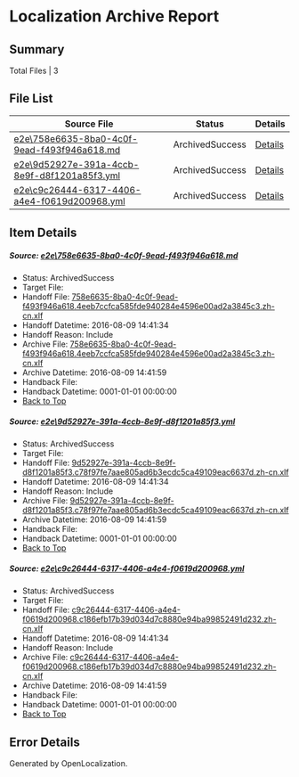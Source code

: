 # <a name='report-top'></a> Localization Archive Report

## Summary
 Total Files | 3

## File List
 Source File | Status | Details 
 ----------- | ------ | ------- 
 [e2e\758e6635-8ba0-4c0f-9ead-f493f946a618.md](https://github.com/OpenLocalizationTestOrg/oltest/blob/aa3d8e3292fb96002081e99f0e168f8b6466fc22/e2e/758e6635-8ba0-4c0f-9ead-f493f946a618.md) | ArchivedSuccess | [Details](#d272705eb84c99bad412c4dc8b07e0e41752bd913)
 [e2e\9d52927e-391a-4ccb-8e9f-d8f1201a85f3.yml](https://github.com/OpenLocalizationTestOrg/oltest/blob/aa3d8e3292fb96002081e99f0e168f8b6466fc22/e2e/9d52927e-391a-4ccb-8e9f-d8f1201a85f3.yml) | ArchivedSuccess | [Details](#ca1d0a3723618fb864512ab9829f26c57d02e8664)
 [e2e\c9c26444-6317-4406-a4e4-f0619d200968.yml](https://github.com/OpenLocalizationTestOrg/oltest/blob/aa3d8e3292fb96002081e99f0e168f8b6466fc22/e2e/c9c26444-6317-4406-a4e4-f0619d200968.yml) | ArchivedSuccess | [Details](#b792af75eebf742ba123de07cc16532818b603e26)

## Item Details
##### <a name='d272705eb84c99bad412c4dc8b07e0e41752bd913'></a> Source: [e2e\758e6635-8ba0-4c0f-9ead-f493f946a618.md](https://github.com/OpenLocalizationTestOrg/oltest/blob/aa3d8e3292fb96002081e99f0e168f8b6466fc22/e2e/758e6635-8ba0-4c0f-9ead-f493f946a618.md)
* Status: ArchivedSuccess
* Target File: 
* Handoff File: [758e6635-8ba0-4c0f-9ead-f493f946a618.4eeb7ccfca585fde940284e4596e00ad2a3845c3.zh-cn.xlf](https://github.com/OpenLocalizationTestOrg/olhandoff-e2e/blob/a160f953709fdfb3ec5385d652a617e4837ed74c/ol-handoff/OpenLocalizationTestOrg/ol-test-zhcn/ci/ht/758e6635-8ba0-4c0f-9ead-f493f946a618.4eeb7ccfca585fde940284e4596e00ad2a3845c3.zh-cn.xlf)
* Handoff Datetime: 2016-08-09 14:41:34
* Handoff Reason: Include
* Archive File: [758e6635-8ba0-4c0f-9ead-f493f946a618.4eeb7ccfca585fde940284e4596e00ad2a3845c3.zh-cn.xlf](https://github.com/OpenLocalizationTestOrg/olhandoff-e2e/blob/b3e7724df193a60ea92d0e1def63528241e89a60/ol-archive/OpenLocalizationTestOrg/ol-test-zhcn/ci/ht/758e6635-8ba0-4c0f-9ead-f493f946a618.4eeb7ccfca585fde940284e4596e00ad2a3845c3.zh-cn.xlf)
* Archive Datetime: 2016-08-09 14:41:59
* Handback File: 
* Handback Datetime: 0001-01-01 00:00:00
* [Back to Top](#report-top)

##### <a name='ca1d0a3723618fb864512ab9829f26c57d02e8664'></a> Source: [e2e\9d52927e-391a-4ccb-8e9f-d8f1201a85f3.yml](https://github.com/OpenLocalizationTestOrg/oltest/blob/aa3d8e3292fb96002081e99f0e168f8b6466fc22/e2e/9d52927e-391a-4ccb-8e9f-d8f1201a85f3.yml)
* Status: ArchivedSuccess
* Target File: 
* Handoff File: [9d52927e-391a-4ccb-8e9f-d8f1201a85f3.c78f97fe7aae805ad6b3ecdc5ca49109eac6637d.zh-cn.xlf](https://github.com/OpenLocalizationTestOrg/olhandoff-e2e/blob/a160f953709fdfb3ec5385d652a617e4837ed74c/ol-handoff/OpenLocalizationTestOrg/ol-test-zhcn/ci/ht/9d52927e-391a-4ccb-8e9f-d8f1201a85f3.c78f97fe7aae805ad6b3ecdc5ca49109eac6637d.zh-cn.xlf)
* Handoff Datetime: 2016-08-09 14:41:34
* Handoff Reason: Include
* Archive File: [9d52927e-391a-4ccb-8e9f-d8f1201a85f3.c78f97fe7aae805ad6b3ecdc5ca49109eac6637d.zh-cn.xlf](https://github.com/OpenLocalizationTestOrg/olhandoff-e2e/blob/b3e7724df193a60ea92d0e1def63528241e89a60/ol-archive/OpenLocalizationTestOrg/ol-test-zhcn/ci/ht/9d52927e-391a-4ccb-8e9f-d8f1201a85f3.c78f97fe7aae805ad6b3ecdc5ca49109eac6637d.zh-cn.xlf)
* Archive Datetime: 2016-08-09 14:41:59
* Handback File: 
* Handback Datetime: 0001-01-01 00:00:00
* [Back to Top](#report-top)

##### <a name='b792af75eebf742ba123de07cc16532818b603e26'></a> Source: [e2e\c9c26444-6317-4406-a4e4-f0619d200968.yml](https://github.com/OpenLocalizationTestOrg/oltest/blob/aa3d8e3292fb96002081e99f0e168f8b6466fc22/e2e/c9c26444-6317-4406-a4e4-f0619d200968.yml)
* Status: ArchivedSuccess
* Target File: 
* Handoff File: [c9c26444-6317-4406-a4e4-f0619d200968.c186efb17b39d034d7c8880e94ba99852491d232.zh-cn.xlf](https://github.com/OpenLocalizationTestOrg/olhandoff-e2e/blob/a160f953709fdfb3ec5385d652a617e4837ed74c/ol-handoff/OpenLocalizationTestOrg/ol-test-zhcn/ci/ht/c9c26444-6317-4406-a4e4-f0619d200968.c186efb17b39d034d7c8880e94ba99852491d232.zh-cn.xlf)
* Handoff Datetime: 2016-08-09 14:41:34
* Handoff Reason: Include
* Archive File: [c9c26444-6317-4406-a4e4-f0619d200968.c186efb17b39d034d7c8880e94ba99852491d232.zh-cn.xlf](https://github.com/OpenLocalizationTestOrg/olhandoff-e2e/blob/b3e7724df193a60ea92d0e1def63528241e89a60/ol-archive/OpenLocalizationTestOrg/ol-test-zhcn/ci/ht/c9c26444-6317-4406-a4e4-f0619d200968.c186efb17b39d034d7c8880e94ba99852491d232.zh-cn.xlf)
* Archive Datetime: 2016-08-09 14:41:59
* Handback File: 
* Handback Datetime: 0001-01-01 00:00:00
* [Back to Top](#report-top)


## Error Details

Generated by OpenLocalization.
